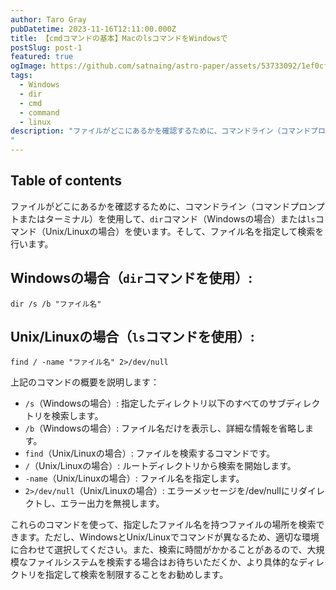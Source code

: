 ```yaml
---
author: Taro Gray
pubDatetime: 2023-11-16T12:11:00.000Z
title: 【cmdコマンドの基本】MacのlsコマンドをWindowsで 
postSlug: post-1
featured: true
ogImage: https://github.com/satnaing/astro-paper/assets/53733092/1ef0cf03-8137-4d67-ac81-84a032119e3a
tags:
  - Windows
  - dir
  - cmd 
  - command
  - linux
description: "ファイルがどこにあるかを確認するために、コマンドライン（コマンドプロンプトまたはターミナル）を使用して、`dir`コマンド（Windowsの場合）または`ls`コマンド（Unix/Linuxの場合）を使います。そして、ファイル名を指定して検索を行います。
"
---
```


## Table of contents

ファイルがどこにあるかを確認するために、コマンドライン（コマンドプロンプトまたはターミナル）を使用して、`dir`コマンド（Windowsの場合）または`ls`コマンド（Unix/Linuxの場合）を使います。そして、ファイル名を指定して検索を行います。

## Windowsの場合（`dir`コマンドを使用）:

```
dir /s /b "ファイル名"
```

## Unix/Linuxの場合（`ls`コマンドを使用）:

```
find / -name "ファイル名" 2>/dev/null
```

上記のコマンドの概要を説明します：

- `/s`（Windowsの場合）: 指定したディレクトリ以下のすべてのサブディレクトリを検索します。
- `/b`（Windowsの場合）: ファイル名だけを表示し、詳細な情報を省略します。
- `find`（Unix/Linuxの場合）: ファイルを検索するコマンドです。
- `/`（Unix/Linuxの場合）: ルートディレクトリから検索を開始します。
- `-name`（Unix/Linuxの場合）: ファイル名を指定します。
- `2>/dev/null`（Unix/Linuxの場合）: エラーメッセージを/dev/nullにリダイレクトし、エラー出力を無視します。

これらのコマンドを使って、指定したファイル名を持つファイルの場所を検索できます。ただし、WindowsとUnix/Linuxでコマンドが異なるため、適切な環境に合わせて選択してください。また、検索に時間がかかることがあるので、大規模なファイルシステムを検索する場合はお待ちいただくか、より具体的なディレクトリを指定して検索を制限することをお勧めします。
